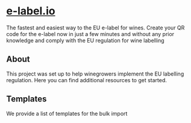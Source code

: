 # [e-label.io](https://e-label.io)
The fastest and easiest way to the EU e-label for wines. Create your QR code for the e-label now in just a few minutes and without any prior knowledge and comply with the EU regulation for wine labelling

## About
This project was set up to help winegrowers implement the EU labelling regulation. Here you can find additional resources to get started.

## Templates
We provide a list of templates for the bulk import




